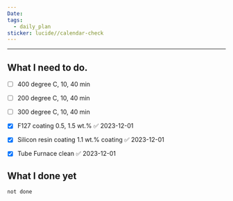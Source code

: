 ```yaml
---
Date: 
tags:
  - daily_plan
sticker: lucide//calendar-check
---
```

---
## What I need to do.

- [ ] 400 degree C, 10, 40 min
- [ ] 200 degree C, 10, 40 min
- [ ] 300 degree C, 10, 40 min
- [x] F127 coating 0.5, 1.5 wt.% ✅ 2023-12-01
- [x] Silicon resin coating 1.1 wt.% coating ✅ 2023-12-01
- [x] Tube Furnace clean ✅ 2023-12-01



## What I done yet
```tasks
not done
```
